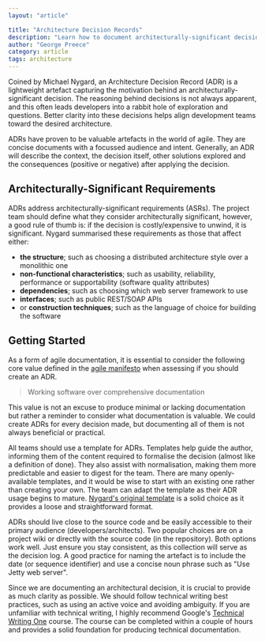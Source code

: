 ```yaml
---
layout: "article"

title: "Architecture Decision Records"
description: "Learn how to document architecturally-significant decisions and why it is crucial for development teams"
author: "George Preece"
category: article
tags: architecture
---
```

Coined by Michael Nygard, an Architecture Decision Record (ADR) is a lightweight artefact capturing the motivation behind an architecturally-significant decision. The reasoning behind decisions is not always apparent, and this often leads developers into a rabbit hole of exploration and questions. Better clarity into these decisions helps align development teams toward the desired architecture.

ADRs have proven to be valuable artefacts in the world of agile. They are concise documents with a focussed audience and intent. Generally, an ADR will describe the context, the decision itself, other solutions explored and the consequences (positive or negative) after applying the decision.

## Architecturally-Significant Requirements
ADRs address architecturally-significant requirements (ASRs). The project team should define what they consider architecturally significant, however, a good rule of thumb is: if the decision is costly/expensive to unwind, it is significant. Nygard summarised these requirements as those that affect either:
- **the structure**; such as choosing a distributed architecture style over a monolithic one
- **non-functional characteristics**; such as usability, reliability, performance or supportability (software quality attributes)
- **dependencies**; such as choosing which web server framework to use
- **interfaces**; such as public REST/SOAP APIs
- or **construction techniques**; such as the language of choice for building the software

## Getting Started

As a form of agile documentation, it is essential to consider the following core value defined in the [agile manifesto](https://agilemanifesto.org/) when assessing if you should create an ADR.

> Working software over comprehensive documentation

This value is not an excuse to produce minimal or lacking documentation but rather a reminder to consider what documentation is valuable. We could create ADRs for every decision made, but documenting all of them is not always beneficial or practical.

All teams should use a template for ADRs. Templates help guide the author, informing them of the content required to formalise the decision (almost like a definition of done). They also assist with normalisation, making them more predictable and easier to digest for the team. There are many openly-available templates, and it would be wise to start with an existing one rather than creating your own. The team can adapt the template as their ADR usage begins to mature. [Nygard's original template](https://www.cognitect.com/blog/2011/11/15/documenting-architecture-decisions) is a solid choice as it provides a loose and straightforward format.

ADRs should live close to the source code and be easily accessible to their primary audience (developers/architects). Two popular choices are on a project wiki or directly with the source code (in the repository). Both options work well. Just ensure you stay consistent, as this collection will serve as the decision log. A good practice for naming the artefact is to include the date (or sequence identifier) and use a concise noun phrase such as "Use Jetty web server".

Since we are documenting an architectural decision, it is crucial to provide as much clarity as possible. We should follow technical writing best practices, such as using an active voice and avoiding ambiguity. If you are unfamiliar with technical writing, I highly recommend Google's [Technical Writing One](https://developers.google.com/tech-writing/one) course. The course can be completed within a couple of hours and provides a solid foundation for producing technical documentation.